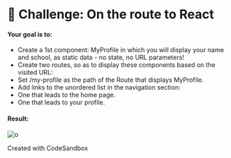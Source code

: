 # 💪 Challenge: On the route to React


#### Your goal is to:

- Create a 1st component: MyProfile in which you will display your name and school, as static data - no state, no URL parameters!
- Create two routes, so as to display these components based on the visited URL:
- Set /my-profile as the path of the Route that displays MyProfile.
- Add links to the unordered list in the navigation section:
- One that leads to the home page.
- One that leads to your profile.

#### Result:

![o](https://user-images.githubusercontent.com/78496780/126076596-aa113340-7103-452d-8267-54e300e02a04.png)

Created with CodeSandbox
